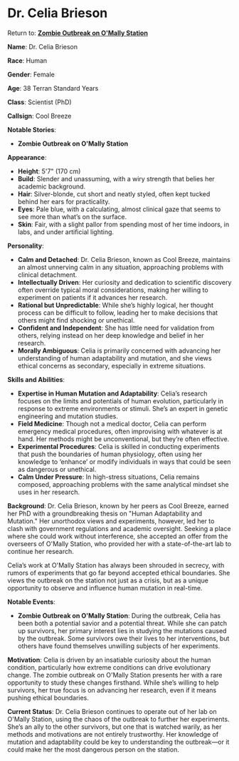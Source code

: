 # Dr. Celia Brieson
Return to: [**Zombie Outbreak on O'Mally Station**](ZooomsMain.md)

**Name**: Dr. Celia Brieson

**Race**: Human

**Gender**: Female

**Age**: 38 Terran Standard Years

**Class**: Scientist (PhD)

**Callsign**: Cool Breeze

**Notable Stories**:

- **Zombie Outbreak on O'Mally Station**

**Appearance**:

- **Height**: 5'7" (170 cm)
- **Build**: Slender and unassuming, with a wiry strength that belies her academic background.
- **Hair**: Silver-blonde, cut short and neatly styled, often kept tucked behind her ears for practicality.
- **Eyes**: Pale blue, with a calculating, almost clinical gaze that seems to see more than what’s on the surface.
- **Skin**: Fair, with a slight pallor from spending most of her time indoors, in labs, and under artificial lighting.

**Personality**:

- **Calm and Detached**: Dr. Celia Brieson, known as Cool Breeze, maintains an almost unnerving calm in any situation, approaching problems with clinical detachment.
- **Intellectually Driven**: Her curiosity and dedication to scientific discovery often override typical moral considerations, making her willing to experiment on patients if it advances her research.
- **Rational but Unpredictable**: While she’s highly logical, her thought process can be difficult to follow, leading her to make decisions that others might find shocking or unethical.
- **Confident and Independent**: She has little need for validation from others, relying instead on her deep knowledge and belief in her research.
- **Morally Ambiguous**: Celia is primarily concerned with advancing her understanding of human adaptability and mutation, and she views ethical concerns as secondary, especially in extreme situations.

**Skills and Abilities**:

- **Expertise in Human Mutation and Adaptability**: Celia’s research focuses on the limits and potentials of human evolution, particularly in response to extreme environments or stimuli. She’s an expert in genetic engineering and mutation studies.
- **Field Medicine**: Though not a medical doctor, Celia can perform emergency medical procedures, often improvising with whatever is at hand. Her methods might be unconventional, but they’re often effective.
- **Experimental Procedures**: Celia is skilled in conducting experiments that push the boundaries of human physiology, often using her knowledge to ‘enhance’ or modify individuals in ways that could be seen as dangerous or unethical.
- **Calm Under Pressure**: In high-stress situations, Celia remains composed, approaching problems with the same analytical mindset she uses in her research.

**Background**: Dr. Celia Brieson, known by her peers as Cool Breeze, earned her PhD with a groundbreaking thesis on "Human Adaptability and Mutation." Her unorthodox views and experiments, however, led her to clash with government regulations and academic oversight. Seeking a place where she could work without interference, she accepted an offer from the overseers of O'Mally Station, who provided her with a state-of-the-art lab to continue her research.

Celia’s work at O'Mally Station has always been shrouded in secrecy, with rumors of experiments that go far beyond accepted ethical boundaries. She views the outbreak on the station not just as a crisis, but as a unique opportunity to observe and influence human mutation in real-time.

**Notable Events**:

- **Zombie Outbreak on O'Mally Station**: During the outbreak, Celia has been both a potential savior and a potential threat. While she can patch up survivors, her primary interest lies in studying the mutations caused by the outbreak. Some survivors owe their lives to her interventions, but others have found themselves unwilling subjects of her experiments.

**Motivation**: Celia is driven by an insatiable curiosity about the human condition, particularly how extreme conditions can drive evolutionary change. The zombie outbreak on O'Mally Station presents her with a rare opportunity to study these changes firsthand. While she’s willing to help survivors, her true focus is on advancing her research, even if it means pushing ethical boundaries.

**Current Status**: Dr. Celia Brieson continues to operate out of her lab on O'Mally Station, using the chaos of the outbreak to further her experiments. She’s an ally to the other survivors, but one that is watched warily, as her methods and motivations are not entirely trustworthy. Her knowledge of mutation and adaptability could be key to understanding the outbreak—or it could make her the most dangerous person on the station.